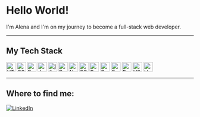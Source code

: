 <h1>Hello World!</h1>
<p>I'm Alena and I'm on my journey to become a full-stack web developer.</p>
<hr aize=3x>
<h2>My Tech Stack</h2>
<img align="left" src="https://img.shields.io/badge/-HTML5-%23E44D27?style=flat&logo=html5&logoColor=ffffff" alt="HTML5" height = "25"/>  
<img align="left" src="https://img.shields.io/badge/-CSS3-%231572B6?style=flat&logo=css3" alt="CSS3" height = "25"/>  
<img align="left" src="https://img.shields.io/badge/Bootstrap-563D7C?style=flat&logo=bootstrap&logoColor=white" alt="Bootstrap" height="25">
<img align="left" src="https://img.shields.io/badge/-JavaScript-%23F7DF1C?style=flat&logo=javascript&logoColor=000000" alt="JavaScript" height = "25"/>
<img align="left" src="https://img.shields.io/badge/jQuery-0769AD?style=flat&logo=jquery&logoColor=white" alt="jQuery" height = "25"/>
<img src="https://img.shields.io/badge/React-20232A?style=for-the-badge&logo=react&logoColor=61DAFB" alt="React" height = "25"/>
<img align="left" src="https://img.shields.io/badge/Ruby-CC342D?style=flat&logo=ruby&logoColor=white" alt="Ruby" height= "25">
<img src="https://img.shields.io/badge/Ruby_on_Rails-CC0000?style=flat&logo=ruby-on-rails&logoColor=white" alt="Ruby on Rails" height= "25">
<img align="left" src="https://img.shields.io/badge/Node.js-43853D?style=flat&logo=node.js&logoColor=white" alt="NodeJs" height= "25">
<img src="https://img.shields.io/badge/Express.js-404D59?style=flat" alt="ExpressJs" height="25">
<img align="left" src="https://img.shields.io/badge/SQLite-07405E?style=flat&logo=sqlite&logoColor=white" alt="SQlite" height= "25">
<img src="https://img.shields.io/badge/PostgreSQL-316192?style=flat&logo=postgresql&logoColor=white" alt="PostgreSQL" height= "25">
<img src="https://img.shields.io/badge/-VSCode-%23007ACC?style=flat&logo=visual-studio-code" alt="VSCode" height = "25">
<img src="https://img.shields.io/badge/Heroku-430098?style=flat&logo=heroku&logoColor=white" alt="Heroku" height = "25">
<hr size=3x>
<h2>Where to find me:</h2>
<a href="https://www.linkedin.com/in/alena-bauer-856712206/" target="_blank"><img alt="LinkedIn" src="https://img.shields.io/badge/linkedin-%230077B5.svg?&style=for-the-badge&logo=linkedin&logoColor=white" /></a>


<!--
**alenabauer/alenabauer** is a ✨ _special_ ✨ repository because its `README.md` (this file) appears on your GitHub profile.

Here are some ideas to get you started:

- 🔭 I’m currently working on ...
- 🌱 I’m currently learning ...
- 👯 I’m looking to collaborate on ...
- 🤔 I’m looking for help with ...
- 💬 Ask me about ...
- 📫 How to reach me: ...
- 😄 Pronouns: ...
- ⚡ Fun fact: ...
-->
